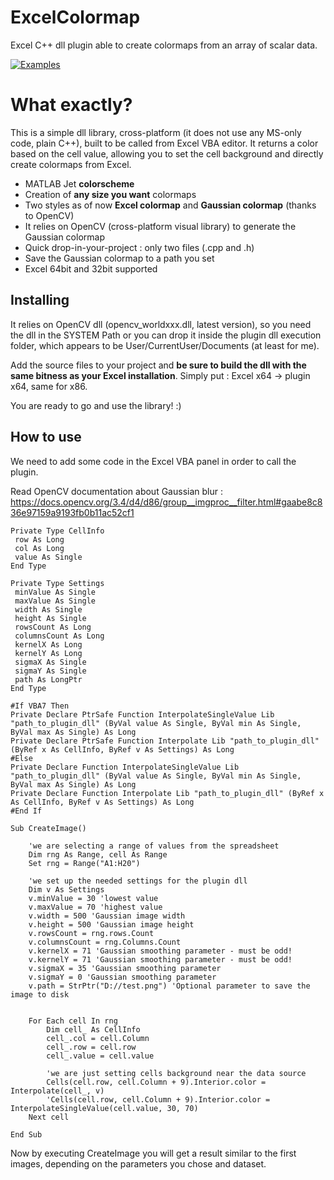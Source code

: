 ExcelColormap
=======

Excel C++ dll plugin able to create colormaps from an array of scalar data.

[![Examples](examples/pixel.png)](examples/gaussian.png)

What exactly?
=============
This is a simple dll library, cross-platform (it does not use any MS-only code, plain C++),
built to be called from Excel VBA editor. 
It returns a color based on the cell value, allowing you to set the cell background and directly create colormaps from Excel.

* MATLAB Jet **colorscheme**
* Creation of **any size you want** colormaps
* Two styles as of now **Excel colormap** and **Gaussian colormap** (thanks to OpenCV)
* It relies on OpenCV (cross-platform visual library) to generate the Gaussian colormap
* Quick drop-in-your-project : only two files (.cpp and .h)
* Save the Gaussian colormap to a path you set
* Excel 64bit and 32bit supported


Installing
----------

It relies on OpenCV dll (opencv_worldxxx.dll, latest version), so you need the dll in the SYSTEM Path or you can drop it inside the plugin dll execution folder, which appears to be User/CurrentUser/Documents (at least for me).

Add the source files to your project and **be sure to build the dll with the same bitness as your Excel installation**.
Simply put : Excel x64 -> plugin x64, same for x86.


You are ready to go and use the library! :)


How to use
----------

We need to add some code in the Excel VBA panel in order to call the plugin.

Read OpenCV documentation about Gaussian blur : https://docs.opencv.org/3.4/d4/d86/group__imgproc__filter.html#gaabe8c836e97159a9193fb0b11ac52cf1

```
Private Type CellInfo
 row As Long
 col As Long
 value As Single
End Type

Private Type Settings
 minValue As Single
 maxValue As Single
 width As Single
 height As Single
 rowsCount As Long
 columnsCount As Long
 kernelX As Long
 kernelY As Long
 sigmaX As Single
 sigmaY As Single
 path As LongPtr
End Type

#If VBA7 Then
Private Declare PtrSafe Function InterpolateSingleValue Lib "path_to_plugin_dll" (ByVal value As Single, ByVal min As Single, ByVal max As Single) As Long
Private Declare PtrSafe Function Interpolate Lib "path_to_plugin_dll" (ByRef x As CellInfo, ByRef v As Settings) As Long
#Else
Private Declare Function InterpolateSingleValue Lib "path_to_plugin_dll" (ByVal value As Single, ByVal min As Single, ByVal max As Single) As Long
Private Declare Function Interpolate Lib "path_to_plugin_dll" (ByRef x As CellInfo, ByRef v As Settings) As Long
#End If

Sub CreateImage()

    'we are selecting a range of values from the spreadsheet
    Dim rng As Range, cell As Range
    Set rng = Range("A1:H20")
    
    'we set up the needed settings for the plugin dll
    Dim v As Settings
    v.minValue = 30 'lowest value
    v.maxValue = 70 'highest value
    v.width = 500 'Gaussian image width
    v.height = 500 'Gaussian image height
    v.rowsCount = rng.rows.Count
    v.columnsCount = rng.Columns.Count
    v.kernelX = 71 'Gaussian smoothing parameter - must be odd!
    v.kernelY = 71 'Gaussian smoothing parameter - must be odd!
    v.sigmaX = 35 'Gaussian smoothing parameter
    v.sigmaY = 0 'Gaussian smoothing parameter
    v.path = StrPtr("D://test.png") 'Optional parameter to save the image to disk
    
    
    For Each cell In rng
        Dim cell_ As CellInfo
        cell_.col = cell.Column
        cell_.row = cell.row
        cell_.value = cell.value
        
        'we are just setting cells background near the data source
        Cells(cell.row, cell.Column + 9).Interior.color = Interpolate(cell_, v)
        'Cells(cell.row, cell.Column + 9).Interior.color = InterpolateSingleValue(cell.value, 30, 70)
    Next cell

End Sub
```

Now by executing CreateImage you will get a result similar to the first images, depending on the parameters you chose and dataset.
